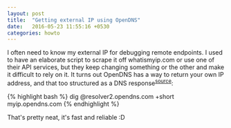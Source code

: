 ```yaml
---
layout: post
title:  "Getting external IP using OpenDNS"
date:   2016-05-23 11:55:16 +0530
categories: howto
---
```


I often need to know my external IP for debugging remote endpoints. I used to have an elaborate script to scrape it off whatismyip.com or use one of their API services, but they keep changing something or the other and make it difficult to rely on it. It turns out OpenDNS has a way to return your own IP address, and that too structured as a DNS response<sup>[source][stackex]</sup>:

{% highlight bash %}
dig @resolver2.opendns.com +short myip.opendns.com
{% endhighlight %}

That's pretty neat, it's fast and reliable :D

[stackex]: https://unix.stackexchange.com/questions/22615/how-can-i-get-my-external-ip-address-in-bash/81699#81699
